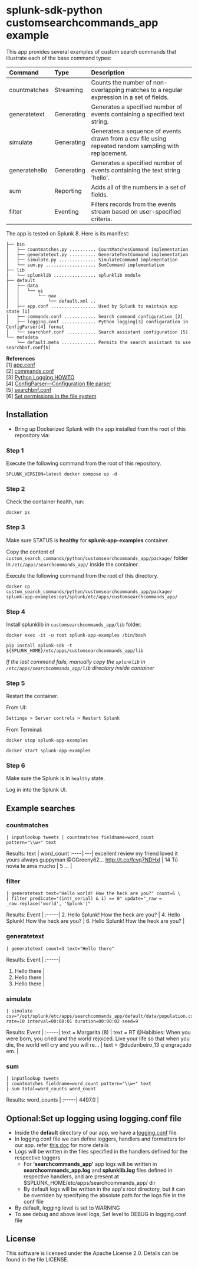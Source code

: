 splunk-sdk-python customsearchcommands_app example
=============================================

This app provides several examples of custom search commands that illustrate each of the base command types:

| Command       | Type       | Description                                                                                           |
|:--------------|:-----------|:------------------------------------------------------------------------------------------------------|
| countmatches  | Streaming  | Counts the number of non-overlapping matches to a regular expression in a set of fields.              |
| generatetext  | Generating | Generates a specified number of events containing a specified text string.                            |
| simulate      | Generating | Generates a sequence of events drawn from a csv file using repeated random sampling with replacement. |
| generatehello | Generating | Generates a specified number of events containing the text string 'hello'.                            |
| sum           | Reporting  | Adds all of the numbers in a set of fields.                                                           |
| filter        | Eventing   | Filters records from the events stream based on user-specified criteria.                              |

The app is tested on Splunk 8. Here is its manifest:

```
├── bin
│   ├── countmatches.py .......... CountMatchesCommand implementation
│   ├── generatetext.py .......... GenerateTextCommand implementation
│   ├── simulate.py .............. SimulateCommand implementation
│   └── sum.py ................... SumCommand implementation
├── lib
|   └── splunklib ................ splunklib module
├── default
│   ├── data
│   │   └── ui
│   │       └── nav
│   │           └── default.xml ..
│   ├── app.conf ................. Used by Splunk to maintain app state [1]
│   ├── commands.conf ............ Search command configuration [2]
│   ├── logging.conf ............. Python logging[3] configuration in ConfigParser[4] format
│   └── searchbnf.conf ........... Search assistant configuration [5]
└── metadata
    └── default.meta ............. Permits the search assistant to use searchbnf.conf[6]
```
**References**  
[1] [app.conf](https://docs.splunk.com/Documentation/Splunk/latest/Admin/Appconf) <br />
[2] [commands.conf](https://docs.splunk.com/Documentation/Splunk/latest/Admin/Commandsconf) <br />
[3] [Python Logging HOWTO](https://docs.python.org/2/howto/logging.html) <br />
[4] [ConfigParser—Configuration file parser](https://docs.python.org/2/library/configparser.html) <br />
[5] [searchbnf.conf](https://docs.splunk.com/Documentation/Splunk/latest/admin/Searchbnfconf) <br />
[6] [Set permissions in the file system](https://docs.splunk.com/Documentation/Splunk/latest/AdvancedDev/SetPermissions#Set_permissions_in_the_filesystem) <br />

## Installation

+ Bring up Dockerized Splunk with the app installed from the root of this repository via:

### Step 1
Execute the following command from the root of this repository.
```shell
SPLUNK_VERSION=latest docker compose up -d
```

### Step 2
Check the container health, run:
```shell
docker ps
```
  
### Step 3
Make sure STATUS is **healthy** for **splunk-app-examples** container.

Copy the content of `custom_search_commands/python/customsearchcommands_app/package/` folder in `/etc/apps/searchcommands_app/` inside the container.

Execute the following command from the root of this directory.
```shell
docker cp custom_search_commands/python/customsearchcommands_app/package/ splunk-app-examples:opt/splunk/etc/apps/customsearchcommands_app/
```

### Step 4
Install splunklib in `customsearchcommands_app/lib` folder. 
```shell
docker exec -it -u root splunk-app-examples /bin/bash
```
```shell
pip install splunk-sdk -t ${SPLUNK_HOME}/etc/apps/customsearchcommands_app/lib
```
*If the last command fails, manually copy the `splunklib` in `/etc/apps/searchcommands_app/lib` directory inside container*


### Step 5
Restart the container.

From UI:
```markdown
Settings > Server controls > Restart Splunk
```

From Terminal:
```shell
docker stop splunk-app-examples
```
```shell
docker start splunk-app-examples
```

### Step 6

Make sure the Splunk is in `healthy` state.

Log in into the Splunk UI.


## Example searches

### countmatches
```
| inputlookup tweets | countmatches fieldname=word_count pattern="\\w+" text
```
Results:
text | word_count
:----|:---|
excellent review my friend loved it yours always guppyman @GGreeny62... http://t.co/fcvq7NDHxl | 14
Tú novia te ama mucho | 5
... |

### filter
```
| generatetext text="Hello world! How the heck are you?" count=6 \
| filter predicate="(int(_serial) & 1) == 0" update="_raw = _raw.replace('world', 'Splunk')"
```
Results:
Event |
:-----|
2. Hello Splunk! How the heck are you? |
4. Hello Splunk! How the heck are you? |
6. Hello Splunk! How the heck are you? |

### generatetext
```
| generatetext count=3 text="Hello there"
```
Results:
Event |
:-----|
1. Hello there | 
2. Hello there |
3. Hello there |

### simulate
```
| simulate csv="/opt/splunk/etc/apps/searchcommands_app/default/data/population.csv" rate=10 interval=00:00:01 duration=00:00:02 seed=9
```
Results:
Event |
:-----|
text = Margarita (8) |
text = RT @Habibies: When you were born, you cried and the world rejoiced. Live your life so that when you die, the world will cry and you will re... |
text = @dudaribeiro_13 q engraçado em. |

### sum
```
| inputlookup tweets 
| countmatches fieldname=word_count pattern="\\w+" text
| sum total=word_counts word_count
```
Results:
word_counts |
:-----|
4497.0 |

## Optional:Set up logging using logging.conf file
+ Inside the **default** directory of our app, we have a [logging.conf](https://github.com/splunk/splunk-app-examples/blob/master/custom_search_commands/python/customsearchcommands_app/package/default/logging.conf) file.
+ In logging.conf file we can define loggers, handlers and formatters for our app. refer [this doc](https://docs.python.org/2/library/logging.config.html#configuration-file-format) for more details
+ Logs will be written in the files specified in the handlers defined for the respective loggers
  + For **'searchcommands_app'** app logs will be written in **searchcommands_app.log** and **splunklib.log** files defined in respective handlers, and are present at $SPLUNK_HOME/etc/apps/searchcommands_app/ dir
  + By default logs will be written in the app's root directory, but it can be overriden by specifying the absolute path for the logs file in the conf file
+ By default, logging level is set to WARNING
+ To see debug and above level logs, Set level to DEBUG in logging.conf file


## License

This software is licensed under the Apache License 2.0. Details can be found in
the file LICENSE.
